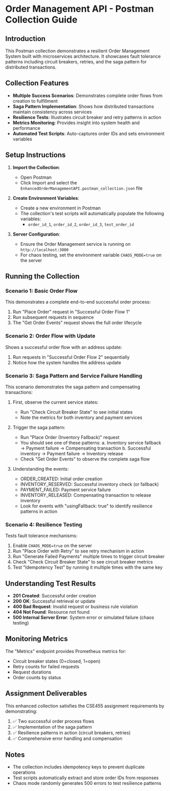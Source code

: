 # Order Management API - Postman Collection Guide

## Introduction

This Postman collection demonstrates a resilient Order Management System built with microservices architecture. It showcases fault tolerance patterns including circuit breakers, retries, and the saga pattern for distributed transactions.

## Collection Features

- **Multiple Success Scenarios**: Demonstrates complete order flows from creation to fulfillment
- **Saga Pattern Implementation**: Shows how distributed transactions maintain consistency across services
- **Resilience Tests**: Illustrates circuit breaker and retry patterns in action
- **Metrics Monitoring**: Provides insight into system health and performance
- **Automated Test Scripts**: Auto-captures order IDs and sets environment variables

## Setup Instructions

1. **Import the Collection**:
   - Open Postman
   - Click Import and select the `EnhancedOrderManagementAPI.postman_collection.json` file

2. **Create Environment Variables**:
   - Create a new environment in Postman
   - The collection's test scripts will automatically populate the following variables:
     - `order_id_1`, `order_id_2`, `order_id_3`, `test_order_id`

3. **Server Configuration**:
   - Ensure the Order Management service is running on `http://localhost:3000`
   - For chaos testing, set the environment variable `CHAOS_MODE=true` on the server

## Running the Collection

### Scenario 1: Basic Order Flow
This demonstrates a complete end-to-end successful order process:
1. Run "Place Order" request in "Successful Order Flow 1"
2. Run subsequent requests in sequence
3. The "Get Order Events" request shows the full order lifecycle

### Scenario 2: Order Flow with Update
Shows a successful order flow with an address update:
1. Run requests in "Successful Order Flow 2" sequentially
2. Notice how the system handles the address update

### Scenario 3: Saga Pattern and Service Failure Handling
This scenario demonstrates the saga pattern and compensating transactions:

1. First, observe the current service states:
   - Run "Check Circuit Breaker State" to see initial states
   - Note the metrics for both inventory and payment services

2. Trigger the saga pattern:
   - Run "Place Order (Inventory Fallback)" request
   - You should see one of these patterns:
     a. Inventory service fallback → Payment failure → Compensating transaction
     b. Successful inventory → Payment failure → Inventory release
   - Check "Get Order Events" to observe the complete saga flow

3. Understanding the events:
   - ORDER_CREATED: Initial order creation
   - INVENTORY_RESERVED: Successful inventory check (or fallback)
   - PAYMENT_FAILED: Payment service failure
   - INVENTORY_RELEASED: Compensating transaction to release inventory
   - Look for events with "usingFallback: true" to identify resilience patterns in action

### Scenario 4: Resilience Testing
Tests fault tolerance mechanisms:
1. Enable `CHAOS_MODE=true` on the server
2. Run "Place Order with Retry" to see retry mechanism in action
3. Run "Generate Failed Payments" multiple times to trigger circuit breaker
4. Check "Check Circuit Breaker State" to see circuit breaker metrics
5. Test "Idempotency Test" by running it multiple times with the same key

## Understanding Test Results

- **201 Created**: Successful order creation
- **200 OK**: Successful retrieval or update
- **400 Bad Request**: Invalid request or business rule violation
- **404 Not Found**: Resource not found
- **500 Internal Server Error**: System error or simulated failure (chaos testing)

## Monitoring Metrics

The "Metrics" endpoint provides Prometheus metrics for:
- Circuit breaker states (0=closed, 1=open)
- Retry counts for failed requests
- Request durations
- Order counts by status

## Assignment Deliverables

This enhanced collection satisfies the CSE455 assignment requirements by demonstrating:
1. ✅ Two successful order process flows
2. ✅ Implementation of the saga pattern
3. ✅ Resilience patterns in action (circuit breakers, retries)
4. ✅ Comprehensive error handling and compensation

## Notes

- The collection includes idempotency keys to prevent duplicate operations
- Test scripts automatically extract and store order IDs from responses
- Chaos mode randomly generates 500 errors to test resilience patterns
